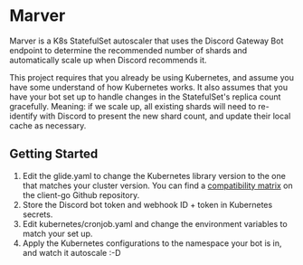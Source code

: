 # Marver
Marver is a K8s StatefulSet autoscaler that uses the Discord Gateway Bot endpoint to determine the recommended number of shards and automatically scale up when Discord recommends it.

This project requires that you already be using Kubernetes, and assume you have some understand of how Kubernetes works.  It also assumes that you have your bot set up to handle changes in the StatefulSet's replica count gracefully.  Meaning: if we scale up, all existing shards will need to re-identify with Discord to present the new shard count, and update their local cache as necessary.

## Getting Started
1. Edit the glide.yaml to change the Kubernetes library version to the one that matches your cluster version.  You can find a [compatibility matrix](https://github.com/kubernetes/client-go#compatibility-matrix) on the client-go Github repository.
2. Store the Discord bot token and webhook ID + token in Kubernetes secrets.
3. Edit kubernetes/cronjob.yaml and change the environment variables to match your set up.
4. Apply the Kubernetes configurations to the namespace your bot is in, and watch it autoscale :-D

